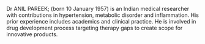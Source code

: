Dr ANIL PAREEK; (born 10 January 1957) is an Indian medical researcher with contributions in hypertension, metabolic disorder and inflammation. His prior experience includes academics and clinical practice. He is involved in drug development process targeting therapy gaps to create scope for innovative products.
